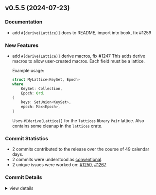 

## v0.5.5 (2024-07-23)

### Documentation

 - <csr-id-b4e226f1305a9631083bb6e9c7e5f01cc7c9aa90/> add `#[derive(Lattice)]` docs to README, import into book, fix #1259

### New Features

 - <csr-id-b3d01c20cae2335a3da2c02343debe677f17786b/> add `#[derive(Lattice)]` derive macros, fix #1247
   This adds derive macros to allow user-created macros. Each field must be
   a lattice.
   
   Example usage:
   ```rust
   struct MyLattice<KeySet, Epoch>
   where
       KeySet: Collection,
       Epoch: Ord,
   {
       keys: SetUnion<KeySet>,
       epoch: Max<Epoch>,
   }
   ```
   
   Uses `#[derive(Lattice)]` for the `lattices` library `Pair` lattice.
   Also contains some cleanup in the `lattices` crate.

### Commit Statistics

<csr-read-only-do-not-edit/>

 - 2 commits contributed to the release over the course of 49 calendar days.
 - 2 commits were understood as [conventional](https://www.conventionalcommits.org).
 - 2 unique issues were worked on: [#1250](https://github.com/hydro-project/hydroflow/issues/1250), [#1267](https://github.com/hydro-project/hydroflow/issues/1267)

### Commit Details

<csr-read-only-do-not-edit/>

<details><summary>view details</summary>

 * **[#1250](https://github.com/hydro-project/hydroflow/issues/1250)**
    - Add `#[derive(Lattice)]` derive macros, fix #1247 ([`b3d01c2`](https://github.com/hydro-project/hydroflow/commit/b3d01c20cae2335a3da2c02343debe677f17786b))
 * **[#1267](https://github.com/hydro-project/hydroflow/issues/1267)**
    - Add `#[derive(Lattice)]` docs to README, import into book, fix #1259 ([`b4e226f`](https://github.com/hydro-project/hydroflow/commit/b4e226f1305a9631083bb6e9c7e5f01cc7c9aa90))
</details>

